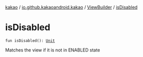 [kakao](../../index.md) / [io.github.kakaoandroid.kakao](../index.md) / [ViewBuilder](index.md) / [isDisabled](./is-disabled.md)

# isDisabled

`fun isDisabled(): `[`Unit`](https://kotlinlang.org/api/latest/jvm/stdlib/kotlin/-unit/index.html)

Matches the view if it is not in ENABLED state

